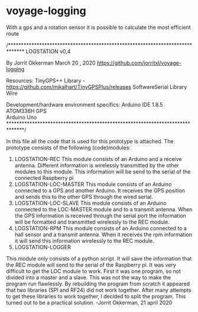# voyage-logging
With a gps and a rotation sensor it is possible to calculate the most efficient route

/******************************************************************************
  LOGSTATION v0,4
  
  By Jorrit Okkerman 
  March 20 , 2020
  https://github.com/jorritxl/voyage-logging

  Resources:
  TinyGPS++ Library  - https://github.com/mikalhart/TinyGPSPlus/releases
  SoftwareSerial Library
  Wire

  Development/hardware environment specifics:
  Arduino IDE 1.8.5
  ATGM336H GPS  
  Arduino Uno
******************************************************************************/

In this file all the code that is used for this prototype is attached. The
prototype consists of the following (code)modules:
1. LOGSTATION-REC
This module consists of an Arduino and a receive antenna. Different information is
wirelessly transmitted by the other modules to this module. This information will
be send to the serial of the connected Raspberry pi
2. LOGSTATION-LOC-MASTER
This module consists of an Arduino connected to a GPS and another Arduino. It
receives the GPS position and sends this to the other GPS through the wired serial.
3. LOGSTATION-LOC-SLAVE
This module consists of an Arduino connected to the LOC-MASTER module and to a
transmit antenna. When the GPS information is received through the serial port the
information will be formatted and transmitted wirelessly to the REC module.
4. LOGSTATION-RPM
This module consists of an Arduino connected to a hall sensor and a transmit
antenna. When it receives the rpm information it will send this information
wirelessly to the REC module.
5. LOGSTATION-LOGGER


This module only consists of a python script. It will save the information that the
REC module will send to the serial of the Raspberry pi.
It was very difficult to get the LOC module to work. First it was one
program, so not divided into a master and a slave. This was not the way to
make the program run flawlessly. By rebuilding the program from scratch it
appeared that two libraries (SPI and RF24) did not work together. After
many attempts to get these libraries to work together, I decided to split
the program. This turned out to be a practical solution.
-Jorrit Okkerman, 21 april 2020
